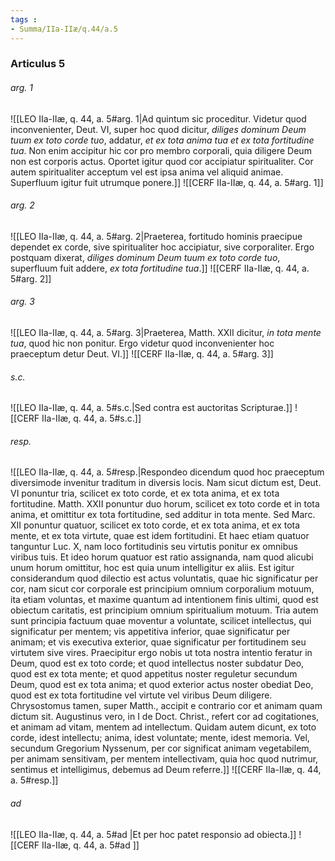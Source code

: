 ```yaml
---
tags : 
- Summa/IIa-IIæ/q.44/a.5
---
```


### Articulus 5

###### arg. 1
![[LEO IIa-IIæ, q. 44, a. 5#arg. 1|Ad quintum sic proceditur. Videtur quod inconvenienter, Deut. VI, super hoc quod dicitur, *diliges dominum Deum tuum ex toto corde tuo*, addatur, *et ex tota anima tua et ex tota fortitudine tua*. Non enim accipitur hic cor pro membro corporali, quia diligere Deum non est corporis actus. Oportet igitur quod cor accipiatur spiritualiter. Cor autem spiritualiter acceptum vel est ipsa anima vel aliquid animae. Superfluum igitur fuit utrumque ponere.]]
![[CERF IIa-IIæ, q. 44, a. 5#arg. 1]]

###### arg. 2
![[LEO IIa-IIæ, q. 44, a. 5#arg. 2|Praeterea, fortitudo hominis praecipue dependet ex corde, sive spiritualiter hoc accipiatur, sive corporaliter. Ergo postquam dixerat, *diliges dominum Deum tuum ex toto corde tuo*, superfluum fuit addere, *ex tota fortitudine tua*.]]
![[CERF IIa-IIæ, q. 44, a. 5#arg. 2]]

###### arg. 3
![[LEO IIa-IIæ, q. 44, a. 5#arg. 3|Praeterea, Matth. XXII dicitur, *in tota mente tua*, quod hic non ponitur. Ergo videtur quod inconvenienter hoc praeceptum detur Deut. VI.]]
![[CERF IIa-IIæ, q. 44, a. 5#arg. 3]]

###### s.c.
![[LEO IIa-IIæ, q. 44, a. 5#s.c.|Sed contra est auctoritas Scripturae.]]
![[CERF IIa-IIæ, q. 44, a. 5#s.c.]]

###### resp.
![[LEO IIa-IIæ, q. 44, a. 5#resp.|Respondeo dicendum quod hoc praeceptum diversimode invenitur traditum in diversis locis. Nam sicut dictum est, Deut. VI ponuntur tria, scilicet ex toto corde, et ex tota anima, et ex tota fortitudine. Matth. XXII ponuntur duo horum, scilicet ex toto corde et in tota anima, et omittitur ex tota fortitudine, sed additur in tota mente. Sed Marc. XII ponuntur quatuor, scilicet ex toto corde, et ex tota anima, et ex tota mente, et ex tota virtute, quae est idem fortitudini. Et haec etiam quatuor tanguntur Luc. X, nam loco fortitudinis seu virtutis ponitur ex omnibus viribus tuis. Et ideo horum quatuor est ratio assignanda, nam quod alicubi unum horum omittitur, hoc est quia unum intelligitur ex aliis. Est igitur considerandum quod dilectio est actus voluntatis, quae hic significatur per cor, nam sicut cor corporale est principium omnium corporalium motuum, ita etiam voluntas, et maxime quantum ad intentionem finis ultimi, quod est obiectum caritatis, est principium omnium spiritualium motuum. Tria autem sunt principia factuum quae moventur a voluntate, scilicet intellectus, qui significatur per mentem; vis appetitiva inferior, quae significatur per animam; et vis executiva exterior, quae significatur per fortitudinem seu virtutem sive vires. Praecipitur ergo nobis ut tota nostra intentio feratur in Deum, quod est ex toto corde; et quod intellectus noster subdatur Deo, quod est ex tota mente; et quod appetitus noster reguletur secundum Deum, quod est ex tota anima; et quod exterior actus noster obediat Deo, quod est ex tota fortitudine vel virtute vel viribus Deum diligere. Chrysostomus tamen, super Matth., accipit e contrario cor et animam quam dictum sit. Augustinus vero, in I de Doct. Christ., refert cor ad cogitationes, et animam ad vitam, mentem ad intellectum. Quidam autem dicunt, ex toto corde, idest intellectu; anima, idest voluntate; mente, idest memoria. Vel, secundum Gregorium Nyssenum, per cor significat animam vegetabilem, per animam sensitivam, per mentem intellectivam, quia hoc quod nutrimur, sentimus et intelligimus, debemus ad Deum referre.]]
![[CERF IIa-IIæ, q. 44, a. 5#resp.]]

###### ad 
![[LEO IIa-IIæ, q. 44, a. 5#ad |Et per hoc patet responsio ad obiecta.]]
![[CERF IIa-IIæ, q. 44, a. 5#ad ]]

